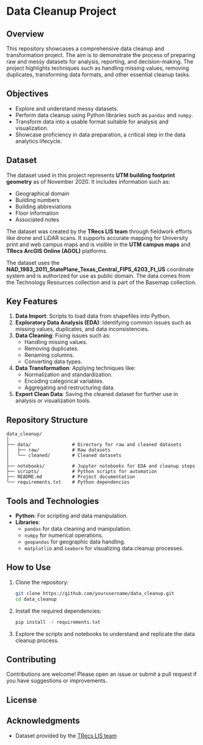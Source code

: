 # Data Cleanup Project

## Overview
This repository showcases a comprehensive data cleanup and transformation project. The aim is to demonstrate the process of preparing raw and messy datasets for analysis, reporting, and decision-making. The project highlights techniques such as handling missing values, removing duplicates, transforming data formats, and other essential cleanup tasks.

## Objectives
- Explore and understand messy datasets.
- Perform data cleanup using Python libraries such as `pandas` and `numpy`.
- Transform data into a usable format suitable for analysis and visualization.
- Showcase proficiency in data preparation, a critical step in the data analytics lifecycle.

## Dataset
The dataset used in this project represents **UTM building footprint geometry** as of November 2020. It includes information such as:
- Geographical domain
- Building numbers
- Building abbreviations
- Floor information
- Associated notes

The dataset was created by the **TRecs LIS team** through fieldwork efforts like drone and LiDAR scans. It supports accurate mapping for University print and web campus maps and is visible in the **UTM campus maps** and **TRecs ArcGIS Online (AGOL)** platforms.

The dataset uses the **NAD_1983_2011_StatePlane_Texas_Central_FIPS_4203_Ft_US** coordinate system and is authorized for use as public domain. The data comes from the Technology Resources collection and is part of the Basemap collection.

## Key Features
1. **Data Import**: Scripts to load data from shapefiles into Python.
2. **Exploratory Data Analysis (EDA)**: Identifying common issues such as missing values, duplicates, and data inconsistencies.
3. **Data Cleaning**: Fixing issues such as:
   - Handling missing values.
   - Removing duplicates.
   - Renaming columns.
   - Converting data types.
4. **Data Transformation**: Applying techniques like:
   - Normalization and standardization.
   - Encoding categorical variables.
   - Aggregating and restructuring data.
5. **Export Clean Data**: Saving the cleaned dataset for further use in analysis or visualization tools.

## Repository Structure
```
data_cleanup/
│
├── data/               # Directory for raw and cleaned datasets
│   ├── raw/            # Raw datasets
│   └── cleaned/        # Cleaned datasets
│
├── notebooks/          # Jupyter notebooks for EDA and cleanup steps
├── scripts/            # Python scripts for automation
├── README.md           # Project documentation
└── requirements.txt    # Python dependencies
```

## Tools and Technologies
- **Python**: For scripting and data manipulation.
- **Libraries**:
  - `pandas` for data cleaning and manipulation.
  - `numpy` for numerical operations.
  - `geopandas` for geographic data handling.
  - `matplotlib` and `seaborn` for visualizing data cleanup processes.

## How to Use
1. Clone the repository:
   ```bash
   git clone https://github.com/yourusername/data_cleanup.git
   cd data_cleanup
   ```
2. Install the required dependencies:
   ```bash
   pip install -r requirements.txt
   ```
3. Explore the scripts and notebooks to understand and replicate the data cleanup process.

## Contributing
Contributions are welcome! Please open an issue or submit a pull request if you have suggestions or improvements.

## License


## Acknowledgments
- Dataset provided by the [TRecs LIS team](https://geodata.lib.utexas.edu/)